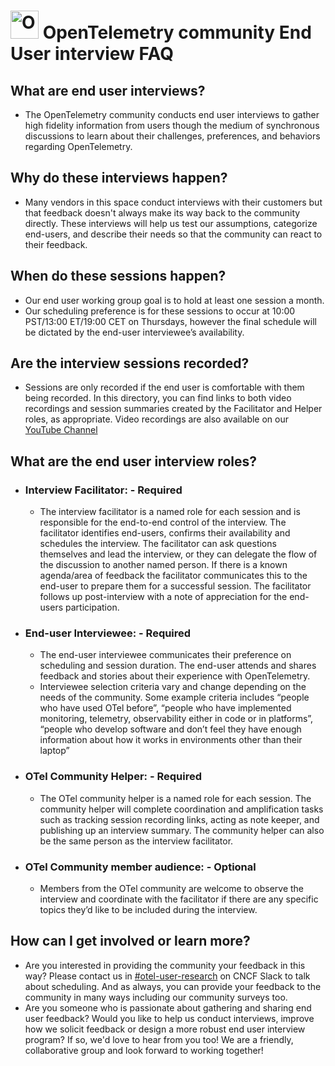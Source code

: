 # <img src="https://opentelemetry.io/img/logos/opentelemetry-logo-nav.png" alt="OpenTelemetry Icon" width="45" height=""> OpenTelemetry community End User interview FAQ

## What are end user interviews? 

- The OpenTelemetry community conducts end user interviews to gather high fidelity information from users though the medium of synchronous discussions to learn about their challenges, preferences, and behaviors regarding OpenTelemetry. 

## Why do these interviews happen? 

- Many vendors in this space conduct interviews with their customers but that feedback doesn't always make its way back to the community directly. These interviews will help us test our assumptions, categorize end-users, and describe their needs so that the community can react to their feedback. 

## When do these sessions happen? 
- Our end user working group goal is to hold at least one session a month. 
- Our scheduling preference is for these sessions to occur at 10:00 PST/13:00 ET/19:00 CET on Thursdays, however the final schedule will be dictated by the end-user interviewee’s availability.

## Are the interview sessions recorded? 
- Sessions are only recorded if the end user is comfortable with them being recorded. In this directory, you can find links to both video recordings and session summaries created by the Facilitator and Helper roles, as appropriate. Video recordings are also available on our [YouTube Channel](https://youtube.com/playlist?list=PLVYDBkQ1TdywIl9xKEo5_u7zlwY38dW43&si=lQ64z2uS9V59bPE4)

## What are the end user interview roles?

* ### Interview Facilitator: - Required
  -  The interview facilitator is a named role for each session and is responsible for the end-to-end control of the interview.  The facilitator identifies end-users, confirms their availability and schedules the interview. The facilitator can ask questions themselves and lead the interview, or they can delegate the flow of the discussion to another named person. If there is a known agenda/area of feedback the facilitator communicates this to the end-user to prepare them for a successful session. The facilitator follows up post-interview with a note of appreciation for the end-users participation. 

* ### End-user Interviewee: - Required
  - The end-user interviewee communicates their preference on scheduling and session duration. The end-user attends and shares feedback and stories about their experience with OpenTelemetry. 
  - Interviewee selection criteria vary and change depending on the needs of the community. Some example criteria includes “people who have used OTel before”, “people who have implemented monitoring, telemetry, observability either in code or in platforms”, “people who develop software and don’t feel they have enough information about how it works in environments other than their laptop”

* ### OTel Community Helper: - Required
  - The OTel community helper is a named role for each session. The community helper will complete coordination and amplification tasks such as tracking session recording links, acting as note keeper, and publishing up an interview summary. The community helper can also be the same person as the interview facilitator. 

* ### OTel Community member audience: - Optional
  - Members from the OTel community are welcome to observe the interview and coordinate with the facilitator if there are any specific topics they’d like to be included during the interview. 

## How can I get involved or learn more?
- Are you interested in providing the community your feedback in this way? Please contact us in [#otel-user-research](https://cloud-native.slack.com/archives/C01RT3MSWGZ) on CNCF Slack to talk about scheduling. And as always, you can provide your feedback to the community in many ways including our community surveys too. 
- Are you someone who is passionate about gathering and sharing end user feedback? Would you like to help us conduct interviews, improve how we solicit feedback or design a more robust end user interview program? If so, we'd love to hear from you too! We are a friendly, collaborative group and look forward to working together!
